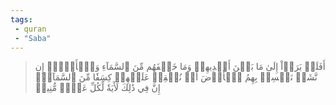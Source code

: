 ```yaml
---
tags: 
 - quran 
 - "Saba"
---
```


> أَفَلَمۡ يَرَوۡاْ إِلَىٰ مَا بَيۡنَ أَيۡدِيهِمۡ وَمَا خَلۡفَهُم مِّنَ ٱلسَّمَآءِ وَٱلۡأَرۡضِۚ إِن نَّشَأۡ نَخۡسِفۡ بِهِمُ ٱلۡأَرۡضَ أَوۡ نُسۡقِطۡ عَلَيۡهِمۡ كِسَفٗا مِّنَ ٱلسَّمَآءِۚ إِنَّ فِي ذَٰلِكَ لَأٓيَةٗ لِّكُلِّ عَبۡدٖ مُّنِيبٖ
